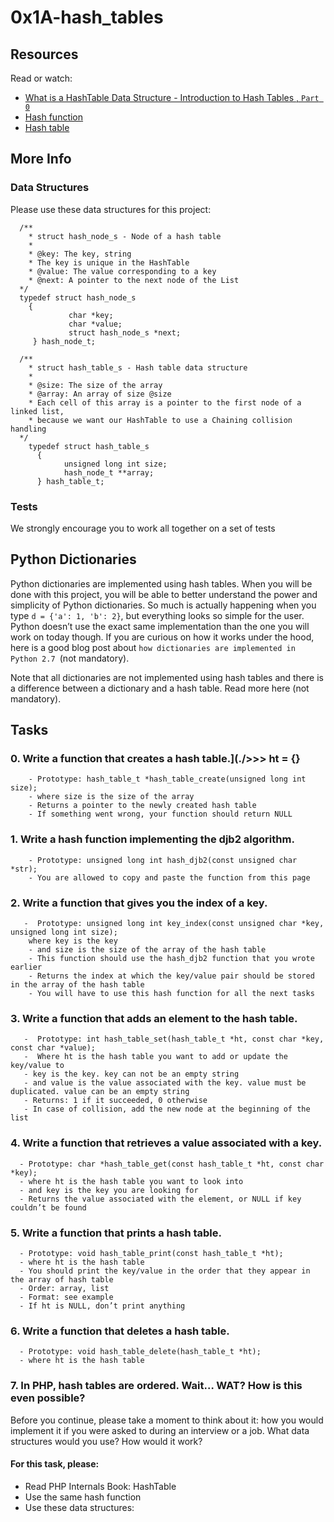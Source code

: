 # 0x1A-hash_tables

## Resources
Read or watch:

- <a href="https://www.youtube.com/watch?v=MfhjkfocRR0">What is a HashTable Data Structure - Introduction to Hash Tables , `Part 0`</a>
- <a href="https://en.wikipedia.org/wiki/Hash_function">Hash function</a>
- <a href="https://en.wikipedia.org/wiki/Hash_table">Hash table</a>

## More Info
### Data Structures
Please use these data structures for this project:

      /**
        * struct hash_node_s - Node of a hash table
        *
        * @key: The key, string
        * The key is unique in the HashTable
        * @value: The value corresponding to a key
        * @next: A pointer to the next node of the List
      */
      typedef struct hash_node_s
        {
                 char *key;
                 char *value;
                 struct hash_node_s *next;
         } hash_node_t;

      /**
        * struct hash_table_s - Hash table data structure
        *
        * @size: The size of the array
        * @array: An array of size @size
        * Each cell of this array is a pointer to the first node of a linked list,
        * because we want our HashTable to use a Chaining collision handling
      */
        typedef struct hash_table_s
          {
                unsigned long int size;
                hash_node_t **array;
          } hash_table_t;

### Tests
We strongly encourage you to work all together on a set of tests

## Python Dictionaries
Python dictionaries are implemented using hash tables. When you will be done with this project, you will be able to better understand the power and simplicity of Python dictionaries. So much is actually happening when you type `d = {'a': 1, 'b': 2}`, but everything looks so simple for the user. Python doesn’t use the exact same implementation than the one you will work on today though. If you are curious on how it works under the hood, here is a good blog post about `how dictionaries are implemented in Python 2.7 `(not mandatory).

Note that all dictionaries are not implemented using hash tables and there is a difference between a dictionary and a hash table. Read more here (not mandatory).

## Tasks

### 0. Write a function that creates a hash table.](./>>> ht = {}

        - Prototype: hash_table_t *hash_table_create(unsigned long int size);
        - where size is the size of the array
        - Returns a pointer to the newly created hash table
        - If something went wrong, your function should return NULL
        
### 1. Write a hash function implementing the djb2 algorithm.

        - Prototype: unsigned long int hash_djb2(const unsigned char *str);
        - You are allowed to copy and paste the function from this page


### 2. Write a function that gives you the index of a key.

       -  Prototype: unsigned long int key_index(const unsigned char *key, unsigned long int size);
        where key is the key
        - and size is the size of the array of the hash table
        - This function should use the hash_djb2 function that you wrote earlier
        - Returns the index at which the key/value pair should be stored in the array of the hash table
        - You will have to use this hash function for all the next tasks


### 3. Write a function that adds an element to the hash table.

       -  Prototype: int hash_table_set(hash_table_t *ht, const char *key, const char *value);
       -  Where ht is the hash table you want to add or update the key/value to
       - key is the key. key can not be an empty string
       - and value is the value associated with the key. value must be duplicated. value can be an empty string
       - Returns: 1 if it succeeded, 0 otherwise
       - In case of collision, add the new node at the beginning of the list

### 4. Write a function that retrieves a value associated with a key.

      - Prototype: char *hash_table_get(const hash_table_t *ht, const char *key);
      - where ht is the hash table you want to look into
      - and key is the key you are looking for
      - Returns the value associated with the element, or NULL if key couldn’t be found

### 5. Write a function that prints a hash table.

      - Prototype: void hash_table_print(const hash_table_t *ht);
      - where ht is the hash table
      - You should print the key/value in the order that they appear in the array of hash table
      - Order: array, list
      - Format: see example
      - If ht is NULL, don’t print anything

### 6. Write a function that deletes a hash table.

      - Prototype: void hash_table_delete(hash_table_t *ht);
      - where ht is the hash table

### 7. In PHP, hash tables are ordered. Wait… WAT? How is this even possible?
Before you continue, please take a moment to think about it: how you would implement it if you were asked to during an interview or a job. What data structures would you use? How would it work?

#### For this task, please:

- Read PHP Internals Book: HashTable
- Use the same hash function
- Use these data structures:


